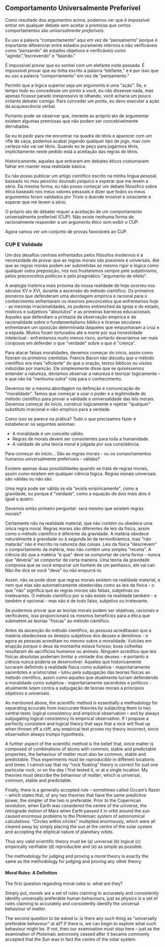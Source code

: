 ## Comportamento Universalmente Preferível

Como resultado dos argumentos acima, podemos ver que é impossível entrar em qualquer debate sem aceitar a premissa que certos comportamentos são *universalmente preferíveis*.

Eu uso a palavra “comportamento” aqui em vez de “pensamento” porque é importante diferenciar entre estados puramente internos e não verificáveis como “pensando” de estados objetivos e verificáveis como “agindo”,”escrevendo” e “falando.”

É impossível provar que eu sonhei com um elefante noite passada. É impossível provar que eu tinha escrito a palavra “elefante,” e é por isso que eu uso a palavra “comportamento” em vez de “pensamento.”

Permitir que a lógica superior seja um argumento é uma "ação". Se, o tempo todo eu concedesse um ponto a você, eu não dissesse nada, mas apenas ficasse parado inexpressivo te olhando, você acharia um pouco irritante debater comigo. Para conceder um ponto, eu devo executar a ação da acquiescência verbal.

Portanto pode-se observar que, inerente ao próprio ato de argumentar existem algumas premissas que não podem ser concebivelmente derrubadas.

Se eu te pedir para me encontrar na quadra de tênis e aparecer com um rifle de caça, podemos acabar jogando qualquer tipo de jogo, mas com certeza não vai ser tênis. Quando eu te peço para jogarmos tênis, implicitamente neste pedido está a aceitação das regras do tênis.

Historicamente, aqueles que entraram em debates éticos costumavam falhar em manter essa realidade básica.

Eu não posso publicar um artigo científico escrito na minha lingua pessoal, baseado no meu peixinho dourado psíquico e esperar que me levem a sério. Da mesma forma, eu não posso começar um debate filosófico sobre ética baseado nos meus valores pessoais e dizer que todos os meus argumentos foram validados por Trixie o duende invisível e onisciente e esperar que me levem a sério.

O próprio ato de debater requer a aceitação de um comportamento universalmente preferível (CUP). Não existe nenhuma forma de racionalmente responder a um argumento êtico *sem* exibir o CUP.

Agora vamos ver um conjunto de provas favoráveis ao CUP.

### CUP E Validade

Um dos desafios centrais enfrentados pelos filósofos modernos é a necessidade de provar que as regras morais são possíveis e universais. Até que as regras morais podem ser submetidas ao mesmo rigor e lógica como qualquer outra preposição, nós nos frustaremos sempre pelo subjetivismo, pelos preconceitos políticos e pelo pragmático "argumento de efeito".

A analogia histórica mais próxima da nossa realidade de hoje ocorreu nos séculos XV e XVI, durante a ascensão do método científico. Os primeiros pioneiros que defenderam uma abordagem empírica e racional para o conhecimento enfrentaram os mesmos preconceitos que enfrentamos hoje - as mesmas irracionalidades, os poderes entrenched da igreja e do estado, místicos e subjetivos "absolutos" e as primeiras barreiras educacionais. Aqueles que defendiam a primazia da observação empírica e da racionalidade sobre o fundamentalismo bíblico e tiranias seculares enfrentaram um oposição determinada daqueles que empunhavam a cruz e a espada. Muitos foram torturados até a morte por sua honestidade intelectual - enfrentamos muito menos risco, portanto deveríamos ser mais corajosos em defender o que "verdade" sobre o que é "crença".

Para atacar falsas moralidades, devemos começar do início, assim como fizeram os primeiros cientistas. Francis Bacon não discutiu que o método científico era mais "eficiente" do que a oração, textos bíblicos ou visões induzidas por inanição. Ele simplesmente disse que se quiséssemos entender a natureza, devíamos observar a natureza e teorizar logicamente – e que não há "nenhuma outra" rota para o conhecimento.

Devemos ter a mesma abordagem na definição e comunicação de "moralidade". Temos que começar a usar o poder e a legitimidade do método científico para provar a validade e universalidade das leis morais. Devemos começar do início, construir logicamente e rejeitar "qualquer" substituto irracional e não-empírico para a verdade.

Como isso se parece na prática? Tudo o que precisamos fazer é estabelecer os seguintes axiomas:

- A moralidade é um conceito válido.
- Regras de morais devem ser consistentes para toda a humanidade.
- A validade de uma teoria moral é julgada por sua consistência.

Para começar do início... São as regras morais - ou os comportamentos humanos universalmente preferíveis - válidas?

Existem apenas duas possibilidades quando se trata de regras morais, assim como existem em qualquer ciência lógica. Regras morais universais são válidas ou não são.

Uma regra pode ser válida se ela "existe empiricamente", como a gravidade, ou porque é "verdade", como a equação de dois mais dois é igual a quatro.

Devemos então primeiro perguntar: será mesmo que existem regras morais?

Certamente não na realidade material, que não contém ou obedece uma única regra moral. Regras morais são diferentes de leis da física, assim como o método científico é diferente da gravidade. A matéria obedece naturalmente à gravidade ou à segunda lei da termodinâmica, mas "não matarás" não é inscrito na natureza das coisas. Leis da física "descrevem" o comportamento da matéria, mas não contém uma simples "receita". A ciência diz que a matéria "é que" deve se comportar de certa forma - nunca que "deveria" se comportar de certa maneira. Uma teoria da gravidade comprova que se você empurrar um homem de um penhasco, ele vai cair. Não lhe dirá se você "deve" ou não empurrá-lo.

Assim, não se pode dizer que regras morais existem na realidade material, e nem que elas são automaticamente obedecidas como as leis da física - o que "não" significa que as regras morais são falsas, subjetivas ou irrelevantes. O método científico por si não existe na realidade também - e também é opcional - mas não é de todo falso, subjetivo ou irrelevante.

Se pudermos provar que as teorias morais podem ser objetivas, racionais e verificáveis, isso proporcionará os mesmos benefícios para a ética que submetem as teorias "físicas" ao método científico.

Antes da ascenção do método científico, as pessoas acreditavam que a matéria obedecesse os desejos subjetivos dos deuses e demônios - e agora as pessoas acreditam no mesmo sobre a moralidade. Vulcões em erupção porque o deus da montanha estava furioso; boas colheitas resultaram de sacrifícios humanos ou animais. Ninguém acreditou que leis físicas absolutas poderiam limitar a vontade dos deuses - e portanto a ciência nunca poderia se desenvolver. Aqueles que historicamente lucraram definindo a realidade física como subjetiva - majoritariamente sacerdotes e aristocratas - lutou pela subjugação das teorias físicas ao método científico, assim como aqueles que atualmente lucram defendendo a moralidade como subjetiva - majoritariamente sacerdotes e políticos - atualmente lutam contra a subjugação de teorias morais a princípios objetivos e universais.

As mentioned above, the scientific method is essentially a methodology for separating accurate from inaccurate theories by subjecting them to two central tests: logical consistency and empirical observation – and by always subjugating logical consistency to empirical observation. If I propose a perfectly consistent and logical theory that says that a rock will float *up* when thrown off a cliff, any empirical test proves my theory incorrect, since observation always trumps hypothesis.

A further aspect of the scientific method is the belief that, since matter is composed of combinations of atoms with common, stable and predictable properties, the behaviour of matter must also be common, stable and predictable. Thus experiments must be *reproducible* in different locations and times. I cannot say that my “rock floating” theory is correct for just one particular rock, or on the day I first tested it, or at a single location. My theories must describe the behaviour of *matter*, which is universal, common, stable and predictable.

Finally, there is a generally accepted rule – sometimes called Occam’s Razor – which states that, of any two theories that have the same predictive power, the simpler of the two is preferable. Prior to the Copernican revolution, when Earth was considered the centre of the universe, the retrograde motion of Mars when Earth passed it in orbit around the sun caused enormous problems to the Ptolemaic system of astronomical calculations. “Circles within circles” multiplied enormously, which were all cleared away by simply placing the sun at the centre of the solar system and accepting the elliptical nature of planetary orbits.

Thus any valid scientific theory must be (a) universal (b) logical (c) empirically verifiable (d) reproducible and (e) as simple as possible.

The methodology for judging and proving a *moral* theory is exactly the same as the methodology for judging and proving any other theory.

#### Moral Rules: A Definition

The first question regarding moral rules is: *what* are they?

Simply put, *morals* are a set of rules claiming to accurately and consistently identify universally preferable human behaviours, just as *physics* is a set of rules claiming to accurately and consistently identify the universal behaviour of matter.

The second question to be asked is: is there any such thing as “universally preferable behaviour” at all? If there is, we can begin to explore what such behaviour might be. If not, then our examination must stop here – just as the examination of Ptolemaic astronomy ceased after it became commonly accepted that the Sun was in fact the centre of the solar system.

[^6]: In physics, the question is: either universal physical rules are valid, or they are not.